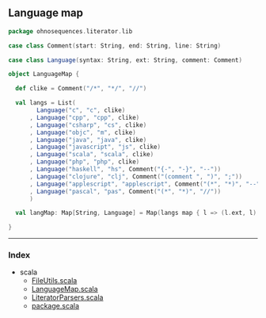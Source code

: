 ## Language map

```scala
package ohnosequences.literator.lib

case class Comment(start: String, end: String, line: String)

case class Language(syntax: String, ext: String, comment: Comment)

object LanguageMap {

  def clike = Comment("/*", "*/", "//")

  val langs = List(
        Language("c", "c", clike)
      , Language("cpp", "cpp", clike)
      , Language("csharp", "cs", clike)
      , Language("objc", "m", clike)
      , Language("java", "java", clike)
      , Language("javascript", "js", clike)
      , Language("scala", "scala", clike)
      , Language("php", "php", clike)
      , Language("haskell", "hs", Comment("{-", "-}", "--"))
      , Language("clojure", "clj", Comment("(comment ", ")", ";"))
      , Language("applescript", "applescript", Comment("(*", "*)", "--"))
      , Language("pascal", "pas", Comment("(*", "*)", "//"))
      )

  val langMap: Map[String, Language] = Map(langs map { l => (l.ext, l) }: _*)

}

```


------

### Index

+ scala
  + [FileUtils.scala][FileUtils.scala]
  + [LanguageMap.scala][LanguageMap.scala]
  + [LiteratorParsers.scala][LiteratorParsers.scala]
  + [package.scala][package.scala]

[FileUtils.scala]: FileUtils.scala.md
[LanguageMap.scala]: LanguageMap.scala.md
[LiteratorParsers.scala]: LiteratorParsers.scala.md
[package.scala]: package.scala.md

